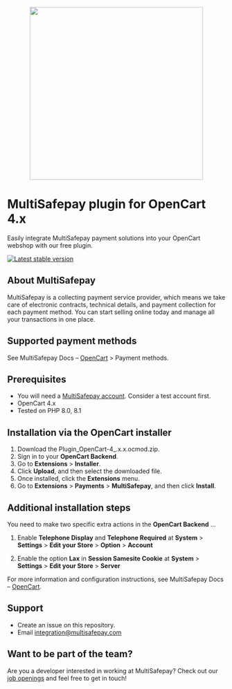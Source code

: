 <p style="text-align:center;">
  <img src="https://www.multisafepay.com/img/multisafepaylogo.svg" width="400px" alt=""/>
</p>

# MultiSafepay plugin for OpenCart 4.x

Easily integrate MultiSafepay payment solutions into your OpenCart webshop with our free plugin.

[![Latest stable version](https://img.shields.io/github/release/multisafepay/opencart-4.svg)](https://github.com/MultiSafepay/Opencart-4)

## About MultiSafepay

MultiSafepay is a collecting payment service provider, which means we take care of electronic contracts, technical details, and payment collection for each payment method. You can start selling online today and manage all your transactions in one place.

## Supported payment methods

See MultiSafepay Docs – [OpenCart](https://docs.multisafepay.com/docs/opencart) > Payment methods.

## Prerequisites

- You will need a [MultiSafepay account](https://testmerchant.multisafepay.com/signup). Consider a test account first.
- OpenCart 4.x
- Tested on PHP 8.0, 8.1

## Installation via the OpenCart installer

1. Download the Plugin_OpenCart-4_.x.x.ocmod.zip.
2. Sign in to your **OpenCart Backend**.
3. Go to **Extensions** > **Installer**.
4. Click **Upload**, and then select the downloaded file.
5. Once installed, click the **Extensions** menu.
6. Go to **Extensions** > **Payments** > **MultiSafepay**, and then click **Install**.

## Additional installation steps
You need to make two specific extra actions in the **OpenCart Backend** ...

1. Enable **Telephone Display** and **Telephone Required** at **System** > **Settings** > **Edit your Store** > **Option** > **Account**

2. Enable the option **Lax** in **Session Samesite Cookie** at **System** > **Settings** > **Edit your Store** > **Server**

For more information and configuration instructions, see MultiSafepay Docs – [OpenCart](https://docs.multisafepay.com/docs/opencart).

## Support

- Create an issue on this repository.
- Email <a href="mailto:integration@multisafepay.com">integration@multisafepay.com</a>

## Want to be part of the team?

Are you a developer interested in working at MultiSafepay? Check out our [job openings](https://www.multisafepay.com/careers/#jobopenings) and feel free to get in touch!
